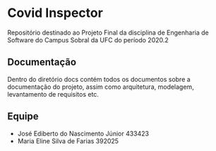 # Covid Inspector
Repositório destinado ao Projeto Final da disciplina de Engenharia de Software do Campus Sobral da UFC do período 2020.2

## Documentação
Dentro do diretório docs contém todos os documentos sobre a documentação do projeto, assim como arquitetura, modelagem, levantamento de requisitos etc.

## Equipe

 - José Ediberto do Nascimento Júnior 433423
 - Maria Eline Silva de Farias 392025
